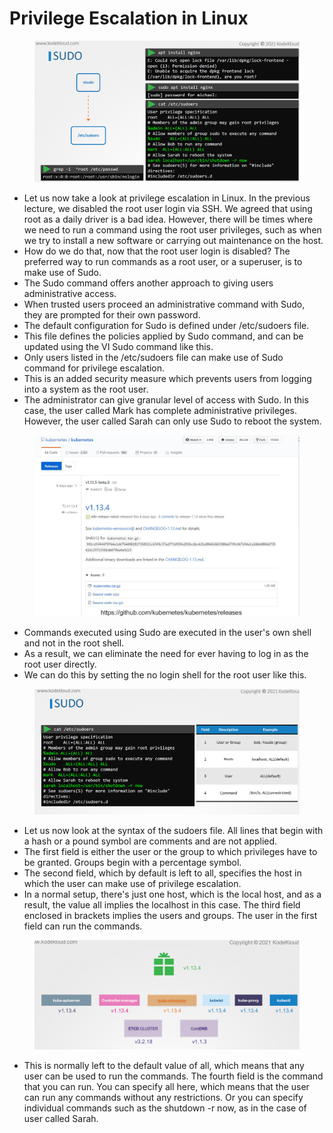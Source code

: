 # Privilege Escalation in Linux

<figure><img src="../.gitbook/assets/image.png" alt=""><figcaption></figcaption></figure>

* Let us now take a look at privilege escalation in Linux. In the previous lecture, we disabled the root user login via SSH. We agreed that using root as a daily driver is a bad idea. However, there will be times where we need to run a command using the root user privileges, such as when we try to install a new software or carrying out maintenance on the host.
* How do we do that, now that the root user login is disabled? The preferred way to run commands as a root user, or a superuser, is to make use of Sudo.
* The Sudo command offers another approach to giving users administrative access.
* When trusted users proceed an administrative command with Sudo, they are prompted for their own password.
* The default configuration for Sudo is defined under /etc/sudoers file.
* This file defines the policies applied by Sudo command, and can be updated using the VI Sudo command like this.
* Only users listed in the /etc/sudoers file can make use of Sudo command for privilege escalation.
* This is an added security measure which prevents users from logging into a system as the root user.
* The administrator can give granular level of access with Sudo. In this case, the user called Mark has complete administrative privileges. However, the user called Sarah can only use Sudo to reboot the system.

<figure><img src="../.gitbook/assets/image (2).png" alt=""><figcaption></figcaption></figure>

* Commands executed using Sudo are executed in the user's own shell and not in the root shell.
* As a result, we can eliminate the need for ever having to log in as the root user directly.
* We can do this by setting the no login shell for the root user like this.

<figure><img src="../.gitbook/assets/image (1).png" alt=""><figcaption></figcaption></figure>

* Let us now look at the syntax of the sudoers file. All lines that begin with a hash or a pound symbol are comments and are not applied.
* The first field is either the user or the group to which privileges have to be granted. Groups begin with a percentage symbol.
* The second field, which by default is left to all, specifies the host in which the user can make use of privilege escalation.
* In a normal setup, there's just one host, which is the local host, and as a result, the value all implies the localhost in this case. The third field enclosed in brackets implies the users and groups. The user in the first field can run the commands.

<figure><img src="../.gitbook/assets/image (3).png" alt=""><figcaption></figcaption></figure>

* This is normally left to the default value of all, which means that any user can be used to run the commands. The fourth field is the command that you can run. You can specify all here, which means that the user can run any commands without any restrictions. Or you can specify individual commands such as the shutdown -r now, as in the case of user called Sarah.

